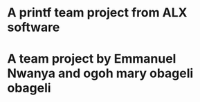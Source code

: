 # A printf team project from ALX software
# A team project by Emmanuel Nwanya and ogoh mary obageli obageli
